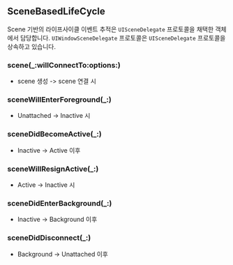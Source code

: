 ## SceneBasedLifeCycle

Scene 기반의 라이프사이클 이벤트 추적은 `UISceneDelegate` 프로토콜을 채택한 객체에서 담당합니다. `UIWindowSceneDelegate` 프로토콜은 `UISceneDelegate` 프로토콜을 상속하고 있습니다.

### scene(_:willConnectTo:options:)

- scene 생성 -> scene 연결 시

### sceneWillEnterForeground(_:)

- Unattached -> Inactive 시

### sceneDidBecomeActive(_:)

- Inactive -> Active 이후

### sceneWillResignActive(_:)

- Active -> Inactive 시

### sceneDidEnterBackground(_:)

- Inactive -> Background 이후

### sceneDidDisconnect(_:)

- Background -> Unattached 이후